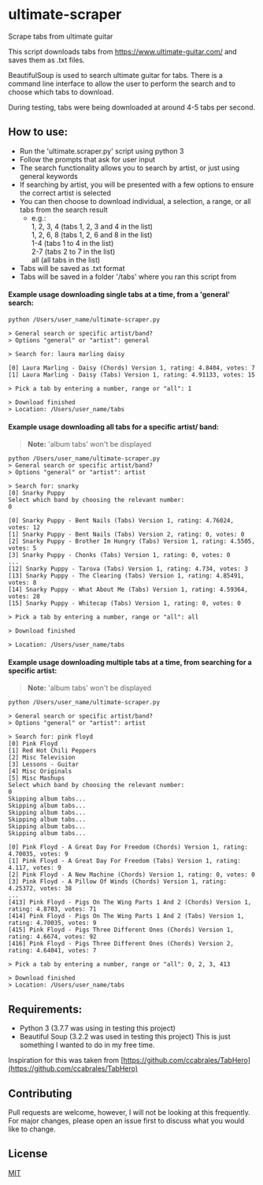 # ultimate-scraper
Scrape tabs from ultimate guitar

This script downloads tabs from https://www.ultimate-guitar.com/ and saves them as .txt files.

BeautifulSoup is used to search ultimate guitar for tabs. There is a command line interface to allow the user to perform the search and to choose which tabs to download.

During testing, tabs were being downloaded at around 4-5 tabs per second.

## How to use:
- Run the 'ultimate.scraper.py' script using python 3
- Follow the prompts that ask for user input
- The search functionality allows you to search by artist, or just using general
keywords
- If searching by artist, you will be presented with a few options to ensure the
correct artist is selected
- You can then choose to download individual, a selection, a range, or all tabs
from the search result
    - e.g.:  
        1, 2, 3, 4 (tabs 1, 2, 3 and 4 in the list)  
        1, 2, 6, 8 (tabs 1, 2, 6 and 8 in the list)  
        1-4 (tabs 1 to 4 in the list)  
        2-7 (tabs 2 to 7 in the list)  
        all (all tabs in the list)
- Tabs will be saved as .txt format
- Tabs will be saved in a folder '/tabs' where you ran this script from


#### Example usage downloading single tabs at a time, from a 'general' search:

```
python /Users/user_name/ultimate-scraper.py

> General search or specific artist/band?
> Options "general" or "artist": general

> Search for: laura marling daisy

[0] Laura Marling - Daisy (Chords) Version 1, rating: 4.8404, votes: 7
[1] Laura Marling - Daisy (Tabs) Version 1, rating: 4.91133, votes: 15

> Pick a tab by entering a number, range or "all": 1

> Download finished
> Location: /Users/user_name/tabs
```

#### Example usage downloading all tabs for a specific artist/ band:

> **Note:** 'album tabs' won't be displayed

```
python /Users/user_name/ultimate-scraper.py
> General search or specific artist/band?
> Options "general" or "artist": artist

> Search for: snarky
[0] Snarky Puppy
Select which band by choosing the relevant number:
0

[0] Snarky Puppy - Bent Nails (Tabs) Version 1, rating: 4.76024, votes: 12
[1] Snarky Puppy - Bent Nails (Tabs) Version 2, rating: 0, votes: 0
[2] Snarky Puppy - Brother Im Hungry (Tabs) Version 1, rating: 4.5505, votes: 5
[3] Snarky Puppy - Chonks (Tabs) Version 1, rating: 0, votes: 0
...
[12] Snarky Puppy - Tarova (Tabs) Version 1, rating: 4.734, votes: 3
[13] Snarky Puppy - The Clearing (Tabs) Version 1, rating: 4.85491, votes: 8
[14] Snarky Puppy - What About Me (Tabs) Version 1, rating: 4.59364, votes: 28
[15] Snarky Puppy - Whitecap (Tabs) Version 1, rating: 0, votes: 0

> Pick a tab by entering a number, range or "all": all

> Download finished

> Location: /Users/user_name/tabs

```

#### Example usage downloading multiple tabs at a time, from searching for a specific artist:

> **Note:** 'album tabs' won't be displayed

```
python /Users/user_name/ultimate-scraper.py

> General search or specific artist/band?
> Options "general" or "artist": artist

> Search for: pink floyd
[0] Pink Floyd
[1] Red Hot Chili Peppers
[2] Misc Television
[3] Lessons - Guitar
[4] Misc Originals
[5] Misc Mashups
Select which band by choosing the relevant number:
0
Skipping album tabs...
Skipping album tabs...
Skipping album tabs...
Skipping album tabs...
Skipping album tabs...
Skipping album tabs...

[0] Pink Floyd - A Great Day For Freedom (Chords) Version 1, rating: 4.70035, votes: 9
[1] Pink Floyd - A Great Day For Freedom (Tabs) Version 1, rating: 4.117, votes: 9
[2] Pink Floyd - A New Machine (Chords) Version 1, rating: 0, votes: 0
[3] Pink Floyd - A Pillow Of Winds (Chords) Version 1, rating: 4.25372, votes: 38
...
[413] Pink Floyd - Pigs On The Wing Parts 1 And 2 (Chords) Version 1, rating: 4.8703, votes: 71
[414] Pink Floyd - Pigs On The Wing Parts 1 And 2 (Tabs) Version 1, rating: 4.70035, votes: 9
[415] Pink Floyd - Pigs Three Different Ones (Chords) Version 1, rating: 4.6674, votes: 92
[416] Pink Floyd - Pigs Three Different Ones (Chords) Version 2, rating: 4.64041, votes: 7

> Pick a tab by entering a number, range or "all": 0, 2, 3, 413      

> Download finished
> Location: /Users/user_name/tabs
```


## Requirements:
- Python 3 (3.7.7 was using in testing this project)
- Beautiful Soup (3.2.2 was used in testing this project)
This is just something I wanted to do in my free time.

Inspiration for this was taken from [https://github.com/ccabrales/TabHero](https://github.com/ccabrales/TabHero)

## Contributing
Pull requests are welcome, however, I will not be looking at this frequently. For major changes, please open an issue first to discuss what you would like to change.

## License
[MIT](https://choosealicense.com/licenses/mit/)
